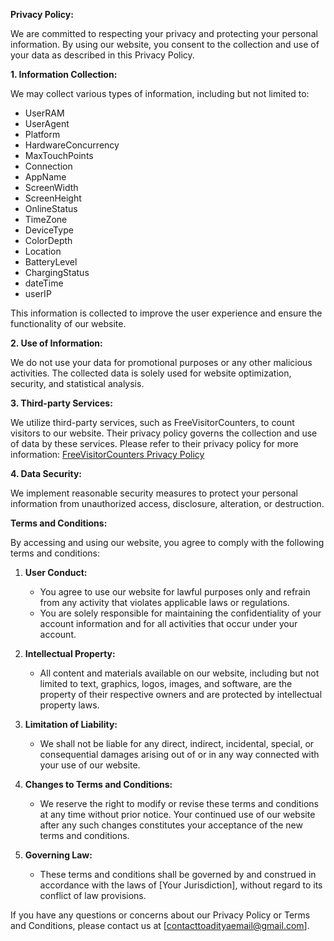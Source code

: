 **Privacy Policy:**

We are committed to respecting your privacy and protecting your personal information. By using our website, you consent to the collection and use of your data as described in this Privacy Policy.

**1. Information Collection:**

We may collect various types of information, including but not limited to:
- UserRAM
- UserAgent
- Platform
- HardwareConcurrency
- MaxTouchPoints
- Connection
- AppName
- ScreenWidth
- ScreenHeight
- OnlineStatus
- TimeZone
- DeviceType
- ColorDepth
- Location
- BatteryLevel
- ChargingStatus
- dateTime
- userIP

This information is collected to improve the user experience and ensure the functionality of our website.

**2. Use of Information:**

We do not use your data for promotional purposes or any other malicious activities. The collected data is solely used for website optimization, security, and statistical analysis.

**3. Third-party Services:**

We utilize third-party services, such as FreeVisitorCounters, to count visitors to our website. Their privacy policy governs the collection and use of data by these services. Please refer to their privacy policy for more information: [FreeVisitorCounters Privacy Policy](https://www.freevisitorcounters.com/home/privacy)

**4. Data Security:**

We implement reasonable security measures to protect your personal information from unauthorized access, disclosure, alteration, or destruction.

**Terms and Conditions:**

By accessing and using our website, you agree to comply with the following terms and conditions:

1. **User Conduct:**
   - You agree to use our website for lawful purposes only and refrain from any activity that violates applicable laws or regulations.
   - You are solely responsible for maintaining the confidentiality of your account information and for all activities that occur under your account.

2. **Intellectual Property:**
   - All content and materials available on our website, including but not limited to text, graphics, logos, images, and software, are the property of their respective owners and are protected by intellectual property laws.

3. **Limitation of Liability:**
   - We shall not be liable for any direct, indirect, incidental, special, or consequential damages arising out of or in any way connected with your use of our website.

4. **Changes to Terms and Conditions:**
   - We reserve the right to modify or revise these terms and conditions at any time without prior notice. Your continued use of our website after any such changes constitutes your acceptance of the new terms and conditions.

5. **Governing Law:**
   - These terms and conditions shall be governed by and construed in accordance with the laws of [Your Jurisdiction], without regard to its conflict of law provisions.

If you have any questions or concerns about our Privacy Policy or Terms and Conditions, please contact us at [contacttoadityaemail@gmail.com].
